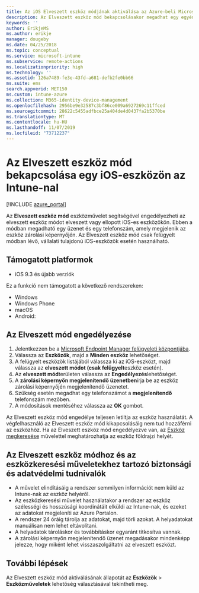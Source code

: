 ```yaml
---
title: Az iOS Elveszett eszköz módjának aktiválása az Azure-beli Microsoft Intune-ban | Microsoft Docs
description: Az Elveszett eszköz mód bekapcsolásakor megadhat egy egyéni üzenetet a Microsoft Intune-nal, mely megjelenik az elveszett vagy ellopott iOS-eszköz zárolási képernyőjén. Emellett az Elveszett eszköz mód használatakor biztonsági és adatvédelmi információkat is kaphat.
keywords: ''
author: ErikjeMS
ms.author: erikje
manager: dougeby
ms.date: 04/25/2018
ms.topic: conceptual
ms.service: microsoft-intune
ms.subservice: remote-actions
ms.localizationpriority: high
ms.technology: ''
ms.assetid: 126a7489-fe3e-43fd-a681-defb2fe0bb66
ms.suite: ems
search.appverid: MET150
ms.custom: intune-azure
ms.collection: M365-identity-device-management
ms.openlocfilehash: 2956be9e32587c3bf86ce009a6927269c11ffced
ms.sourcegitcommit: 28622c5455adfbce25a404de4d0437fa2b5370be
ms.translationtype: MT
ms.contentlocale: hu-HU
ms.lasthandoff: 11/07/2019
ms.locfileid: "73712237"
---
```

# <a name="enable-lost-mode-on-ios-devices-with-intune"></a>Az Elveszett eszköz mód bekapcsolása egy iOS-eszközön az Intune-nal

[!INCLUDE [azure_portal](../includes/azure_portal.md)]

Az **Elveszett eszköz mód** eszközművelet segítségével engedélyezheti az elveszett eszköz módot elveszett vagy ellopott iOS-es eszközökön. Ebben a módban megadható egy üzenet és egy telefonszám, amely megjelenik az eszköz zárolási képernyőjén. Az Elveszett eszköz mód csak felügyelt módban lévő, vállalati tulajdonú iOS-eszközök esetén használható.

## <a name="supported-platforms"></a>Támogatott platformok

- iOS 9.3 és újabb verziók

Ez a funkció nem támogatott a következő rendszereken: 
- Windows
- Windows Phone
- macOS
- Android:

## <a name="enable-lost-mode"></a>Az Elveszett mód engedélyezése

1. Jelentkezzen be a [Microsoft Endpoint Manager felügyeleti központjába](https://go.microsoft.com/fwlink/?linkid=2109431).
3. Válassza az **Eszközök**, majd a **Minden eszköz** lehetőséget.
4. A felügyelt eszközök listájából válassza ki az iOS-eszközt, majd válassza az **elveszett módot (csak felügyelt**eszköz esetén).
5. Az **elveszett mód**területen válassza az **Engedélyezés**lehetőséget.
6. A **zárolási képernyőn megjelenítendő üzenetben**írja be az eszköz zárolási képernyőjén megjelenítendő üzenetet.
7. Szükség esetén megadhat egy telefonszámot a **megjelenítendő** telefonszám mezőben.
6. A módosítások mentéséhez válassza az **OK** gombot.

Az Elveszett eszköz mód engedélye teljesen letiltja az eszköz használatát. A végfelhasználó az Elveszett eszköz mód kikapcsolásáig nem tud hozzáférni az eszközhöz. Ha az Elveszett eszköz mód engedélyezve van, az [Eszköz megkeresése](device-locate.md) művelettel meghatározhatja az eszköz földrajzi helyét.

## <a name="security-and-privacy-information-for-the-lost-mode-and-locate-device-actions"></a>Az Elveszett eszköz módhoz és az eszközkeresési műveletekhez tartozó biztonsági és adatvédelmi tudnivalók
- A művelet elindításáig a rendszer semmilyen információt nem küld az Intune-nak az eszköz helyéről.
- Az eszközkeresési művelet használatakor a rendszer az eszköz szélességi és hosszúsági koordinátáit elküldi az Intune-nak, és ezeket az adatokat megjeleníti az Azure Portalon.
- A rendszer 24 óráig tárolja az adatokat, majd törli azokat. A helyadatokat manuálisan nem lehet eltávolítani.
- A helyadatok tároláskor és továbbításkor egyaránt titkosítva vannak.
- A zárolási képernyőn megjelenítendő üzenet megadásakor mindenképp jelezze, hogy miként lehet visszaszolgáltatni az elveszett eszközt.

## <a name="next-steps"></a>További lépések

Az Elveszett eszköz mód aktiválásának állapotát az **Eszközök** > **Eszközműveletek** lehetőség választásával tekintheti meg.
